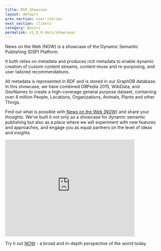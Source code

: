 ```yaml
---
title: DSP Showcase
layout: default
prev_section: user-stories
next_section: clients
category: Basics
permalink: v1_0_0-docs/showcase/
---
```

News on the Web (NOW) is a showcase of the Dynamic Semantic Publishing (DSP) Platform.

It both relies on metadata and produces rich metadata to еnable dynamic creation of custom content streams, content reuse and re-purposing, and user tailored recommendations.

All metadata is represented in RDF and is stored in our GraphDB database. In this showcase, we have combined DBPedia 2015, WikiData, and GeoNames to create a high-coverage general purpose dataset, containing over 4 million People, Locations, Organizations, Animals, Plants and other Things.

Find out what is possible with [News on the Web (NOW)](http://now.ontotext.com) and share your thoughts. We’ve built it not only as a showcase for dynamic semantic publishing but also as a place where we will experiment with new features and approaches, and engage you as equal partners on the level of ideas and insights.

<iframe width="420" height="315" src="https://www.youtube.com/embed/e6SSgHMYzuk" frameborder="0" allowfullscreen></iframe>

Try it out [NOW](http://now.ontotext.com) - a broad and in-depth perspective of the world today.
